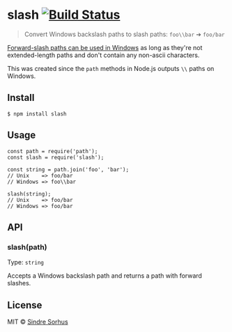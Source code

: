 <h1 id="slash-%21build-status">slash <a href="https://travis-ci.org/sindresorhus/slash"><img src="https://travis-ci.org/sindresorhus/slash.svg?branch=master" alt="Build Status" /></a></h1>

<blockquote>
  <p>Convert Windows backslash paths to slash paths: <code>foo\\bar</code> ➔ <code>foo/bar</code></p>
</blockquote>

<p><a href="http://superuser.com/a/176395/6877">Forward-slash paths can be used in Windows</a> as long as they're not extended-length paths and don't contain any non-ascii characters.</p>

<p>This was created since the <code>path</code> methods in Node.js outputs <code>\\</code> paths on Windows.</p>

<h2 id="install">Install</h2>

<pre><code>$ npm install slash
</code></pre>

<h2 id="usage">Usage</h2>

<pre><code class="js">const path = require('path');
const slash = require('slash');

const string = path.join('foo', 'bar');
// Unix    =&gt; foo/bar
// Windows =&gt; foo\\bar

slash(string);
// Unix    =&gt; foo/bar
// Windows =&gt; foo/bar
</code></pre>

<h2 id="api">API</h2>

<h3 id="slashpath">slash(path)</h3>

<p>Type: <code>string</code></p>

<p>Accepts a Windows backslash path and returns a path with forward slashes.</p>

<h2 id="license">License</h2>

<p>MIT © <a href="https://sindresorhus.com">Sindre Sorhus</a></p>
